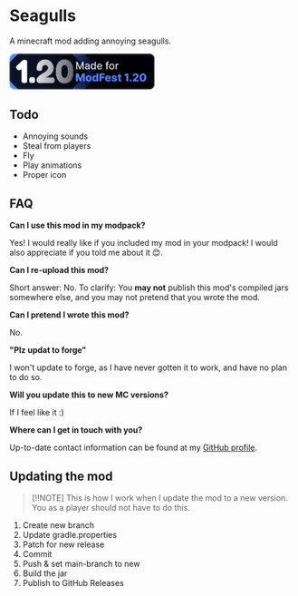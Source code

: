 # Seagulls

A minecraft mod adding annoying seagulls.

[<img src="https://raw.githubusercontent.com/ModFest/art/3bf66556e674d670e30f647d6a48c4e1798c21d4/badge/128h/ModFest%201.20%20Badge%20Cozy.png" width="256" alt="ModFest 1.20">](https://modfest.net/1.20)

## Todo

* Annoying sounds
* Steal from players
* Fly
* Play animations
* Proper icon

## FAQ

**Can I use this mod in my modpack?**

Yes! I would really like if you included my mod in your modpack!
I would also appreciate if you told me about it 😊.

**Can I re-upload this mod?**

Short answer: No.
To clarify: You **may not** publish this mod's compiled jars somewhere else, and you may not pretend that you wrote the
mod.

**Can I pretend I wrote this mod?**

No.

**"Plz updat to forge"**

I won't update to forge, as I have never gotten it to work, and have no plan to do so.

**Will you update this to new MC versions?**

If I feel like it :)

**Where can I get in touch with you?**

Up-to-date contact information can be found at my [GitHub profile](https://github.com/Erb3/Erb3/blob/main/README.md).

## Updating the mod

> [!!NOTE]
> This is how I work when I update the mod to a new version.
> You as a player should not have to do this.

1. Create new branch
2. Update gradle.properties
3. Patch for new release
4. Commit
5. Push & set main-branch to new
6. Build the jar
7. Publish to GitHub Releases